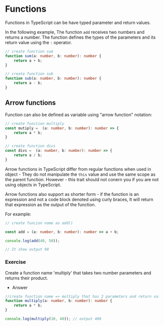 # Functions

Functions in TypeScript can be have typed parameter and return values.

In the following example, The function `add` receives two numbers and returns a number. The function defines the types of the parameters and its return value using the `:` operator.

```ts
// create function sum
function sum(a: number, b: number): number {
    return a + b;
}

// create function sub
function sub(a: number, b: number): number {
    return a - b;
}
```

## Arrow functions

Function can also be defined as variable using "arrow function" notation:

```ts
// create function multiply
const mutiply =  (a: number, b: number): number => {
    return a * b;
}

// create function divs
const divs =  (a: number, b: number): number => {
    return a / b;
}

```

Arrow functions in TypeScript differ from regular functions when used in object -  They do not manipulate the `this` value and use the same scope as the parent function. However - this trait should not conern you if you are not using objects in TypeScript. 

Arrow functions also support as shorter form -  if the function is an expression and not a code block denoted using curly braces, It will return that expression as the output of the function.

For example: 

```ts
// create funcion name as add()

const add = (a: number, b: number): number => a + b;

console.log(add(40, 50));

// It show output 90

```

### Exercise

Create a function name 'multiply' that takes two number parameters and returns their product. 


* Answer

```ts
//create function name => multiply that has 2 parameters and return values 
function multiply(a: number, b: number): number {
    return a * b;
}

console.log(multiply(10, 40)); // output 400

```


